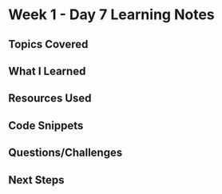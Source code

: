 # Week 1 - Day 7 Learning Notes

## Topics Covered

## What I Learned

## Resources Used

## Code Snippets

## Questions/Challenges

## Next Steps
